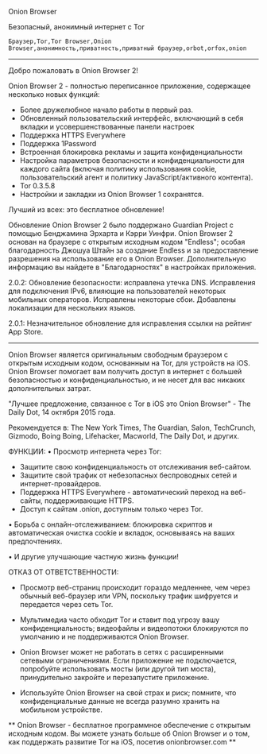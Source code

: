 Onion Browser

Безопасный, анонимный интернет с Tor

`Браузер,Tor,Tor Browser,Onion Browser,анонимность,приватность,приватный браузер,orbot,orfox,onion`

---

Добро пожаловать в Onion Browser 2!

Onion Browser 2 - полностью переписанное приложение, содержащее несколько новых функций:

* Более дружелюбное начало работы в первый раз.
* Обновленный пользовательский интерфейс, включающий в себя вкладки и усовершенствованные панели настроек
* Поддержка HTTPS Everywhere
* Поддержка 1Password
* Встроенная блокировка рекламы и защита конфиденциальности
* Настройка параметров безопасности и конфиденциальности для каждого сайта (включая политику использования cookie, пользовательский агент и политику JavaScript/активного контента).
* Tor 0.3.5.8
* Настройки и закладки из Onion Browser 1 сохранятся.

Лучший из всех: это бесплатное обновление!

Обновление Onion Browser 2 было поддержано Guardian Project с помощью Бенджамина Эрхарта и Кэрри Уинфри. Onion Browser 2 основан на браузере с открытым исходным кодом "Endless"; особая благодарность Джошуа Штайн за создание Endless и за предоставление разрешения на использование его в Onion Browser. Дополнительную информацию вы найдете  в "Благодарностях" в настройках приложения.

2.0.2: Обновление безопасности: исправлена утечка DNS. Исправления для подключения IPv6, влияющие на пользователей некоторых мобильных операторов. Исправлены некоторые сбои. Добавлены локализации для нескольких языков.

2.0.1: Незначительное обновление для исправления ссылки на рейтинг App Store.

---

Onion Browser является оригинальным свободным браузером с открытым исходным кодом, основанным на Tor, для устройств на iOS. Onion Browser помогает вам получить доступ в интернет с большей безопасностью и конфиденциальностью, и не несет для вас никаких дополнительных затрат.

"Лучшее предложение, связанное с Tor в iOS это Onion Browser" - The Daily Dot, 14 октября 2015 года.

Рекомендуется в: The New York Times, The Guardian, Salon, TechCrunch, Gizmodo, Boing Boing, Lifehacker, Macworld, The Daily Dot, и других.

ФУНКЦИИ:
• Просмотр интернета через Tor:
- Защитите свою конфиденциальность от отслеживания веб-сайтом.
- Защитите свой трафик от небезопасных беспроводных сетей и интернет-провайдеров.
- Поддержка HTTPS Everywhere - автоматический переход на веб-сайты, поддерживающие HTTPS.
- Доступ к сайтам .onion, доступным только через Tor.

• Борьба с онлайн-отслеживанием: блокировка скриптов и автоматическая очистка cookie и вкладок, основываясь на ваших предпочтениях.

• И другие улучшающие частную жизнь функции!

ОТКАЗ ОТ ОТВЕТСТВЕННОСТИ:
- Просмотр веб-страниц происходит гораздо медленнее, чем через обычный веб-браузер или VPN, поскольку трафик шифруется и передается через сеть Tor.

- Мультимедиа часто обходит Tor и ставит под угрозу вашу конфиденциальность; видеофайлы и видеопотоки блокируются по умолчанию и не поддерживаются Onion Browser.

- Onion Browser может не работать в сетях с расширенными сетевыми ограничениями. Если приложение не подключается, попробуйте использовать мосты (или другой тип моста), принудительно закройте и перезапустите приложение.

- Используйте Onion Browser на свой страх и риск; помните, что конфиденциальные данные не всегда разумно хранить на мобильном устройстве.

** Onion Browser - бесплатное программное обеспечение с открытым исходным кодом. Вы можете узнать больше об Onion Browser и о том, как поддержать развитие Tor на iOS, посетив onionbrowser.com **

